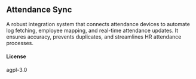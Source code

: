 ## Attendance Sync

A robust integration system that connects attendance devices to automate log fetching, employee mapping, and real-time attendance updates. It ensures accuracy, prevents duplicates, and streamlines HR attendance processes.

#### License

agpl-3.0